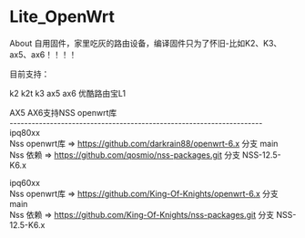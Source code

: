# Lite_OpenWrt
About
自用固件，家里吃灰的路由设备，编译固件只为了怀旧-比如K2、K3、ax5、ax6！！！！

目前支持：

k2   k2t  k3  ax5  ax6  优酷路由宝L1

AX5 AX6支持NSS openwrt库<br>
---------------------------------------------------------------------<br>
ipq80xx<br>
Nss openwrt库 => https://github.com/darkrain88/openwrt-6.x   分支 main <br> 
Nss 依赖 => https://github.com/qosmio/nss-packages.git    分支 NSS-12.5-K6.x <br>

ipq60xx<br>
Nss openwrt库 => https://github.com/King-Of-Knights/openwrt-6.x    分支 main <br> 
Nss 依赖 => https://github.com/King-Of-Knights/nss-packages.git    分支 NSS-12.5-K6.x <br>

